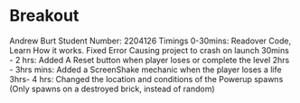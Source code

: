 # Breakout
Andrew Burt
Student Number: 2204126
Timings
0-30mins: Readover Code, Learn How it works. Fixed Error Causing project to crash on launch
30mins - 2 hrs: Added A Reset button when player loses or complete the level
2hrs - 3hrs mins: Added a ScreenShake mechanic when the player loses a life
3hrs- 4 hrs: Changed the location and conditions of the Powerup spawns (Only spawns on a destroyed brick, instead of random)
